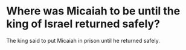 # Where was Micaiah to be until the king of Israel returned safely?

The king said to put Micaiah in prison until he returned safely. 